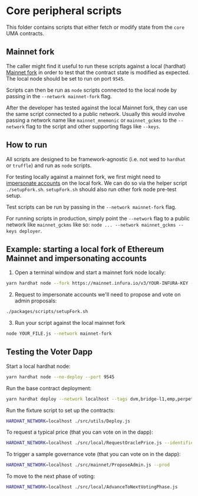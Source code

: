 # Core peripheral scripts

This folder contains scripts that either fetch or modify state from the `core` UMA contracts.

## Mainnet fork

The caller might find it useful to run these scripts against a local (hardhat) [Mainnet fork](https://hardhat.org/guides/mainnet-forking.html) in order to test that the contract state is modified as expected. The local node should be set to run on port `9545`.

Scripts can then be run as `node` scripts connected to the local node by passing in the `--network mainnet-fork` flag.

After the developer has tested against the local Mainnet fork, they can use the same script connected to a public network. Usually this would involve passing a network name like `mainnet_mnemonic` or `mainnet_gckms` to the `--network` flag to the script and other supporting flags like `--keys`.

## How to run

All scripts are designed to be framework-agnostic (i.e. not wed to `hardhat` or `truffle`) and run as `node` scripts.

For testing locally against a mainnet fork, we first might need to [impersonate accounts](https://hardhat.org/guides/mainnet-forking.html#impersonating-accounts) on the local fork. We can do so via the helper script `./setupFork.sh`. `setupFork.sh` should also run other fork node pre-test setup.

Test scripts can be run by passing in the `--network mainnet-fork` flag.

For running scripts in production, simply point the `--network` flag to a public network like `mainnet_gckms` like so: `node ... --network mainnet_gckms --keys deployer`.

## Example: starting a local fork of Ethereum Mainnet and impersonating accounts

1. Open a terminal window and start a mainnet fork node locally:

```sh
yarn hardhat node --fork https://mainnet.infura.io/v3/YOUR-INFURA-KEY --no-deploy --port 9545
```

2. Request to impersonate accounts we'll need to propose and vote on admin proposals:

```sh
./packages/scripts/setupFork.sh
```

3. Run your script against the local mainnet fork

```sh
node YOUR_FILE.js --network mainnet-fork
```

## Testing the Voter Dapp

Start a local hardhat node:

```sh
yarn hardhat node --no-deploy --port 9545
```

Run the base contract deployment:

```sh
yarn hardhat deploy --network localhost --tags dvm,bridge-l1,emp,perpetual
```

Run the fixture script to set up the contracts:

```sh
HARDHAT_NETWORK=localhost ./src/utils/Deploy.js
```

To request a typical price (that you can vote on in the dapp):

```sh
HARDHAT_NETWORK=localhost ./src/local/RequestOraclePrice.js --identifier SOME_ID --time 1636667039
```

To trigger a sample governance vote (that you can vote on in the dapp):

```sh
HARDHAT_NETWORK=localhost ./src/mainnet/ProposeAdmin.js --prod
```

To move to the next phase of voting:

```sh
HARDHAT_NETWORK=localhost ./src/local/AdvanceToNextVotingPhase.js
```
